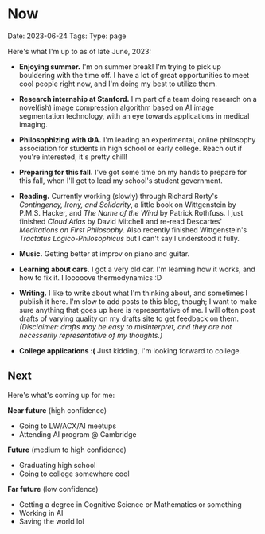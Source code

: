 # Now
Date: 2023-06-24
Tags: 
Type: page

Here's what I'm up to as of late June, 2023: 

- **Enjoying summer.** I'm on summer break! I'm trying to pick up bouldering with the time off. I have a lot of great opportunities to meet cool people right now, and I'm doing my best to utilize them.

- **Research internship at Stanford.** I'm part of a team doing research on a novel(ish) image compression algorithm based on AI image segmentation technology, with an eye towards applications in medical imaging. 

- **Philosophizing with ΦA.** I'm leading an experimental, online philosophy association for students in high school or early college. Reach out if you're interested, it's pretty chill!

- **Preparing for this fall.** I've got some time on my hands to prepare for this fall, when I'll get to lead my school's student government. 

- **Reading.** Currently working (slowly) through Richard Rorty's *Contingency, Irony, and Solidarity*, a little book on Wittgenstein by P.M.S. Hacker, and *The Name of the Wind* by Patrick Rothfuss. I just finished *Cloud Atlas* by David Mitchell and re-read Descartes' *Meditations on First Philosophy*. Also recently finished Wittgenstein's *Tractatus Logico-Philosophicus* but I can't say I understood it fully.

- **Music.** Getting better at improv on piano and guitar. 

- **Learning about cars.** I got a very old car. I'm learning how it works, and how to fix it. I looooove thermodynamics :D

- **Writing.** I like to write about what I'm thinking about, and sometimes I publish it here. I'm slow to add posts to this blog, though; I want to make sure anything that goes up here is representative of me. I will often post drafts of varying quality on my [drafts site](https://drafts.logangraves.com) to get feedback on them. *(Disclaimer: drafts may be easy to misinterpret, and they are not necessarily representative of my thoughts.)* 

- **College applications :(** Just kidding, I'm looking forward to college.

## Next

Here's what's coming up for me: 

**Near future** (high confidence)

- Going to LW/ACX/AI meetups
- Attending AI program @ Cambridge

**Future** (medium to high confidence)

- Graduating high school
- Going to college somewhere cool

**Far future** (low confidence)

- Getting a degree in Cognitive Science or Mathematics or something
- Working in AI 
- Saving the world lol
